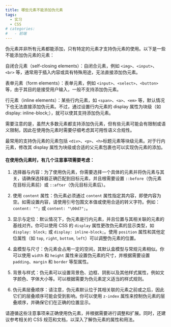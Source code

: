 ```yaml
---
title: 哪些元素不能添加伪元素
tags:
  - 实习
  - CSS
# categories:
#   - 前端
---
```


伪元素并非所有元素都能添加，只有特定的元素才支持伪元素的使用。以下是一些不能添加伪元素的元素：

自闭合元素（self-closing elements）：自闭合元素，例如 `<img>`、`<input>`、`<br>` 等，通常用于插入内容或具有特殊用途，无法直接添加伪元素。

表单元素（form elements）：表单元素，例如 `<input>`、`<select>`、`<button>` 等，由于其目的是接受用户输入，一般不支持添加伪元素。

行元素（inline elements）：某些行内元素，如 `<span>`、`<a>`、`<em>` 等，默认情况下也无法直接添加伪元素。不过，通过设置行内元素的 display 属性为块级（如 display: inline-block;），就可以使其支持添加伪元素。

需要注意的是，虽然大多数元素都支持添加伪元素，但有些元素可能会有限制或语义限制，因此在使用伪元素时需要仔细考虑其可用性语义合规性。

最常用的支持伪元素的元素包括 `<div>`、`<p>`、`<h>`标题元素等块级元素。对于行内元素，修改其 display 属性为块级或合适的父元素包裹也可以实现伪元素的添加。
#### 在使用伪元素时，有几个注意事项需要考虑：

1. 选择器与内容：为了使用伪元素，你需要选择一个具体的元素并将伪元素与其关，请确保选择器正确匹配到目标元素，并且根需要设置 `::before`（伪元素在目标元素前）或 `::after`（伪元目标元素后）。

2. 使用 `content` 属性：伪元素必须通过 `content` 属性指定其内容，即使内容为空。如需设置内容，请使用引号包围文本值或使用合适的转义字符。例如： `content: "";` 或 `content: "\00d7";`。

3. 显示与定位：默认情况下，伪元素是行内元素，并且位置与其相关联的元素的基线对齐。你可以使用 CSS 的 `display` 属性更改伪元素的显示类型，如 `display: block;` 或 `display: inline-block;`。使用 `position` 属性和其他定位属性（如 `top`, `right`, `bottom`, `left`）可以调整伪元素的位置。

4. 盒模型与尺寸：伪元素会占用一定的空间，其默认盒模型与常规元素相似。你可以使用 `width` 和 `height` 属性来设置伪元素的尺寸，并根据需要设置 `padding`、`margin` 和 `border` 等型属性。

5. 背景与样式：伪元素可以设置背景色、边框、阴影以及其他样式属性，例如文字颜色、字体大小等。可以根据需要为伪元素定义适当的样式规则。

6. 伪元素层叠顺序：请注意，伪元素默认位于其相关联的元素之前或之后，因此它们的层叠顺序可能会受到影响。你可以使用 `z-index` 属性来控制伪元素的层叠顺序，并确保它们在正确的位置显示。

请遵循这些注意事项来正确使用伪元素，并根据需要进行调整和扩展。同时，还建议参考相关的 CSS 规范和文档，以深入了解伪元素的属性和用法。
